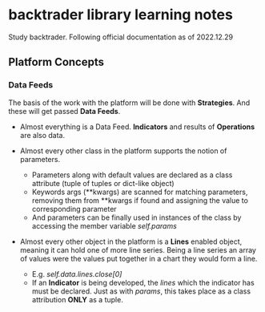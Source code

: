 # backtrader library learning notes

Study backtrader. Following official documentation as of 2022.12.29

## Platform Concepts

### Data Feeds

The basis of the work with the platform will be done with **Strategies**. And these will get passed **Data Feeds**.

- Almost everything is a Data Feed. **Indicators** and results of **Operations** are also data.

- Almost every other class in the platform supports the notion of parameters.
    - Parameters along with default values are declared as a class attribute (tuple of tuples or dict-like object)
    - Keywords args (**kwargs) are scanned for matching parameters, removing them from **kwargs if found and assigning the value to corresponding parameter
    - And parameters can be finally used in instances of the class by accessing the member variable *self.params*
    
- Almost every other object in the platform is a **Lines** enabled object, meaning it can hold one of more line series. Being a line series an array of values were the values put together in a chart they would form a line.
    - E.g. *self.data.lines.close[0]*
    - If an **Indicator** is being developed, the *lines* which the indicator has must be declared. Just as with *params*, this takes place as a class attribution **ONLY** as a tuple.
    


    
